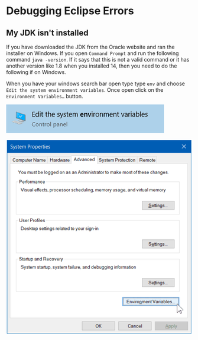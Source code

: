 # **Debugging Eclipse Errors**

## **My JDK isn't installed**

If you have downloaded the JDK from the Oracle website and ran the installer on Windows. If you open `Command Prompt` and run the following command `java -version`. If it says that this is not a valid command or it has another version like 1.8 when you installed 14, then you need to do the following if on Windows.

When you have your windows search bar open type type `env` and choose `Edit the system environment variables`. Once open click on the `Environment Variables…` button.

![Env Variables Search](../Resources/EnvVariablesSearch.png)

![System Properties](../Resources/SysPropertiesWindow.png)